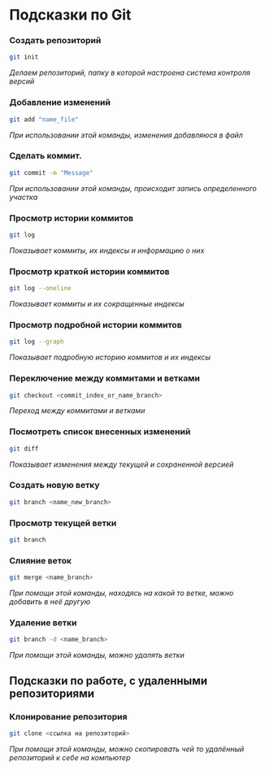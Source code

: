 # Подсказки по  Git

### Создать репозиторий
```sh
git init
```
*Делаем репозиторий, папку в которой настроена система контроля версий*

### Добавление изменений
```sh
git add "name_file"
```
*При использовании этой команды, изменения добавляюся в файл*

### Сделать коммит. 
```sh
git commit -m "Message"
```
*При использовании этой команды, происходит запись определенного участка*

### Просмотр истории коммитов 
```sh
git log
```
*Показывает коммиты, их индексы и информацию о них*

### Просмотр краткой истории коммитов
```sh
git log --oneline
```
*Показывает коммиты и их сокращенные индексы*

### Просмотр подробной истории коммитов
```sh
git log --graph
```
*Показывает подробную историю коммитов и их индексы*

### Переключение между коммитами и ветками
```sh
git checkout <commit_index_or_name_branch>
```
*Переход между коммитами и ветками*

### Посмотреть список внесенных изменений 
```sh
git diff
```
*Показывает изменения между текущей и сохраненной версией*

### Создать новую ветку
```sh
git branch <name_new_branch>
```

### Просмотр текущей ветки
```sh
git branch
```

### Слияние веток
```sh
git merge <name_branch>
```
*При помощи этой команды, находясь на какой то ветке, можно добавить в неё другую*

### Удаление ветки
```sh
git branch -d <name_branch>
```
*При помощи этой команды, можно удалять ветки*

## Подсказки по работе, с удаленными репозиториями 

### Клонирование репозитория
```sh
git clone <ссылка на репозиторий>
```
*При помощи этой команды, можно скопировать чей то удалённый репозиторий к себе на компьютер*